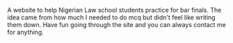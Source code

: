 A website to help Nigerian Law school students practice for bar finals. 
The idea came from how much I needed to do mcq but didn't feel like writing them down.
Have fun going through the site and you can always contact me for anything.

